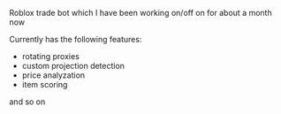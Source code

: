 Roblox trade bot which I have been working on/off on for about a month now

Currently has the following features:
- rotating proxies
- custom projection detection
- price analyzation
- item scoring

and so on

